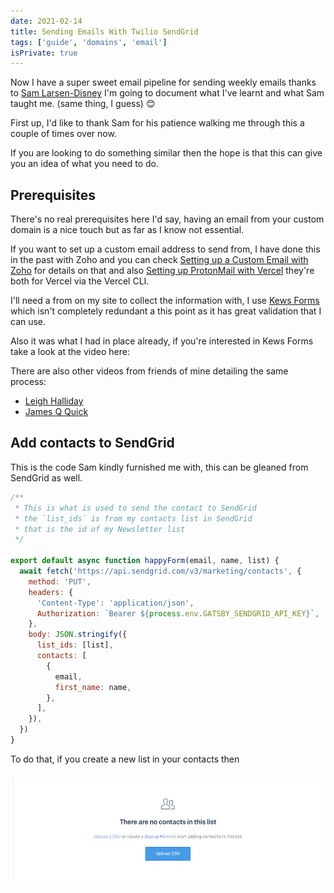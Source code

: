 ```yaml
---
date: 2021-02-14
title: Sending Emails With Twilio SendGrid
tags: ['guide', 'domains', 'email']
isPrivate: true
---
```


<script>
  import YouTube from '$lib/components/youtube.svelte'
</script>

Now I have a super sweet email pipeline for sending weekly emails
thanks to [Sam Larsen-Disney] I'm going to document what I've learnt
and what Sam taught me. (same thing, I guess) 😊

First up, I'd like to thank Sam for his patience walking me through
this a couple of times over now.

If you are looking to do something similar then the hope is that this
can give you an idea of what you need to do.

## Prerequisites

There's no real prerequisites here I'd say, having an email from your
custom domain is a nice touch but as far as I know not essential.

If you want to set up a custom email address to send from, I have done
this in the past with Zoho and you can check [Setting up a Custom
Email with Zoho] for details on that and also [Setting up ProtonMail
with Vercel] they're both for Vercel via the Vercel CLI.

I'll need a from on my site to collect the information with, I use
[Kews Forms] which isn't completely redundant a this point as it has
great validation that I can use.

Also it was what I had in place already, if you're interested in Kews
Forms take a look at the video here:

<YouTube youTubeId="ZSFn1lnlAZw" />

There are also other videos from friends of mine detailing the same
process:

- [Leigh Halliday]
- [James Q Quick]

## Add contacts to SendGrid

This is the code Sam kindly furnished me with, this can be gleaned
from SendGrid as well.

```js
/**
 * This is what is used to send the contact to SendGrid
 * the `list_ids` is from my contacts list in SendGrid
 * that is the id of my Newsletter list
 */

export default async function happyForm(email, name, list) {
  await fetch('https://api.sendgrid.com/v3/marketing/contacts', {
    method: 'PUT',
    headers: {
      'Content-Type': 'application/json',
      Authorization: `Bearer ${process.env.GATSBY_SENDGRID_API_KEY}`,
    },
    body: JSON.stringify({
      list_ids: [list],
      contacts: [
        {
          email,
          first_name: name,
        },
      ],
    }),
  })
}
```

To do that, if you create a new list in your contacts then

![sendgrid empty contact list]

<!-- Links -->

[setting up a custom email with zoho]:
  https://scottspence.com/2020/04/25/custom-email-domain-with-now/
[sam larsen-disney]: https://twitter.com/SamLarsenDisney
[newsletter]: https://scottspence.com/newsletter
[leigh halliday]: https://www.youtube.com/watch?v=gK7KKswOnOQ
[james q quick]: https://www.youtube.com/watch?v=7HVM3HPhlTw
[kews forms]: https://kwes.io/
[setting up protonmail with vercel]:
  https://scottspence.com/2021/02/26/setting-up-proton-mail-with-vercel/

<!-- Images -->

[sendgrid empty contact list]: ./sendgrid-empty-contact-list.png
